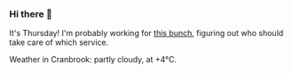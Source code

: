 ### Hi there :wave:

It's Thursday! I'm probably working for [this bunch](https://github.com/kohofinancial), figuring out who should take care of which service.

Weather in Cranbrook: partly cloudy, at +4°C.
